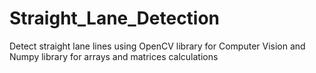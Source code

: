 # Straight_Lane_Detection
Detect straight lane lines using OpenCV library for Computer Vision and Numpy library for arrays and matrices calculations
